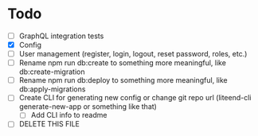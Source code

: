 # Todo

- [ ] GraphQL integration tests
- [x] Config
- [ ] User management (register, login, logout, reset password, roles, etc.)
- [ ] Rename npm run db:create to something more meaningful, like db:create-migration
- [ ] Rename npm run db:deploy to something more meaningful, like db:apply-migrations
- [ ] Create CLI for generating new config or change git repo url (liteend-cli generate-new-app or something like that)
  - [ ] Add CLI info to readme
- [ ] DELETE THIS FILE
